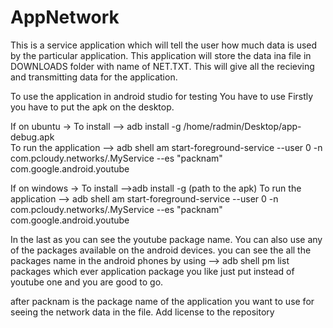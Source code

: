 # AppNetwork
This is a service application which will tell the user how much data is used by the particular application.
This application will store the data ina file in DOWNLOADS folder with name of NET.TXT.
This will give all the recieving and transmitting data for the application.


To use the application in android studio for testing
You have to use
Firstly you have to put the apk on the desktop.

If on ubuntu ->
To install -->  adb install -g  /home/radmin/Desktop/app-debug.apk     
To run the application -->  adb shell am start-foreground-service --user 0 -n com.pcloudy.networks/.MyService  --es "packnam" com.google.android.youtube

If on windows ->
To install -->adb install -g (path to the apk)
To run the application -->  adb shell am start-foreground-service --user 0 -n com.pcloudy.networks/.MyService  --es "packnam" com.google.android.youtube

In the last as you can see the youtube package name. You can also use any of the packages available on the android devices.
you can see the all the packages name in the android phones by using
--> adb shell pm list packages which ever application package you like just put instead of youtube one and you are good to go.

after packnam is the package name of the application you want to use for seeing the network data in the file. 
Add license to the repository

